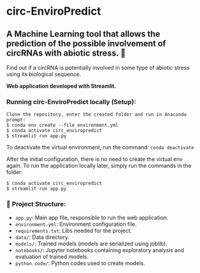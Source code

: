 # circ-EnviroPredict

## A Machine Learning tool that allows the prediction of the possible involvement of circRNAs with abiotic stress. 🧬

Find out if a circRNA is potentially involved in some type of abiotic stress using its biological sequence.

**Web application developed with Streamlit.**

### Running circ-EnviroPredict locally (Setup):
```
Clone the repository, enter the created folder and run in Anaconda prompt:
$ conda env create --file environment.yml
$ conda activate circ_enviropredict
$ streamlit run app.py
```

To deactivate the virtual environment, run the command: `conda deactivate`

After the initial configuration, there is no need to create the virtual env again. To run the application locally later, simply run the commands in the folder:

```
$ conda activate circ_enviropredict
$ streamlit run app.py
```

### 📁 Project Structure:

- `app.py`: Main app file, responsible to run the web application.
- `environment.yml`: Environment configuration file.
- `requirements.txt`: Libs needed for the project.
- `data/`: Data directory. 
- `models/`: Trained models (models are serialized using joblib).
- `notebooks/`: Jupyter notebooks containing exploratory analysis and evaluation of trained models.
- `python code/`: Python codes used to create models.